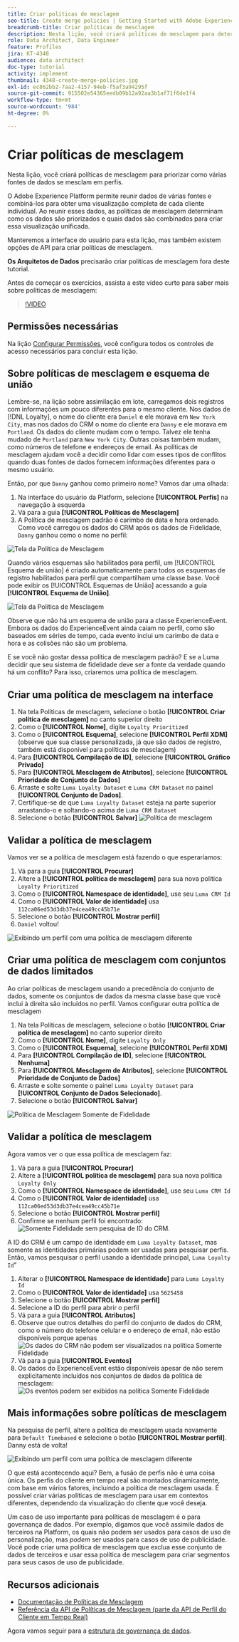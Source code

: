 ```yaml
---
title: Criar políticas de mesclagem
seo-title: Create merge policies | Getting Started with Adobe Experience Platform for Data Architects and Data Engineers
breadcrumb-title: Criar políticas de mesclagem
description: Nesta lição, você criará políticas de mesclagem para determinar como os dados são mesclados em perfis.
role: Data Architect, Data Engineer
feature: Profiles
jira: KT-4348
audience: data architect
doc-type: tutorial
activity: implement
thumbnail: 4348-create-merge-policies.jpg
exl-id: ec862bb2-7aa2-4157-94eb-f5af3a94295f
source-git-commit: 915502e54365eedb09b12a92aa3b1af71f6de1f4
workflow-type: tm+mt
source-wordcount: '984'
ht-degree: 0%

---
```


# Criar políticas de mesclagem

<!--20 min-->

Nesta lição, você criará políticas de mesclagem para priorizar como várias fontes de dados se mesclam em perfis.

O Adobe Experience Platform permite reunir dados de várias fontes e combiná-los para obter uma visualização completa de cada cliente individual. Ao reunir esses dados, as políticas de mesclagem determinam como os dados são priorizados e quais dados são combinados para criar essa visualização unificada.

Manteremos a interface do usuário para esta lição, mas também existem opções de API para criar políticas de mesclagem.

**Os Arquitetos de Dados** precisarão criar políticas de mesclagem fora deste tutorial.

Antes de começar os exercícios, assista a este vídeo curto para saber mais sobre políticas de mesclagem:
>[!VIDEO](https://video.tv.adobe.com/v/330433?learn=on)

## Permissões necessárias

Na lição [Configurar Permissões](configure-permissions.md), você configura todos os controles de acesso necessários para concluir esta lição.

<!--* Permission items **[!UICONTROL Profile Management]** > **[!UICONTROL View Merge Policies]** and **[!UICONTROL Manage Merge Policies]**
* Permission item **[!UICONTROL Profile Management]** > **[!UICONTROL View Profiles]** and **[!UICONTROL Manage Profiles]**
* Permission item **[!UICONTROL Sandboxes]** > `Luma Tutorial`
* User-role access to the `Luma Tutorial Platform` product profile
-->

## Sobre políticas de mesclagem e esquema de união

Lembre-se, na lição sobre assimilação em lote, carregamos dois registros com informações um pouco diferentes para o mesmo cliente. Nos dados de [!DNL Loyalty], o nome do cliente era `Daniel` e ele morava em `New York City`, mas nos dados do CRM o nome do cliente era `Danny` e ele morava em `Portland`. Os dados do cliente mudam com o tempo. Talvez ele tenha mudado de `Portland` para `New York City`. Outras coisas também mudam, como números de telefone e endereços de email. As políticas de mesclagem ajudam você a decidir como lidar com esses tipos de conflitos quando duas fontes de dados fornecem informações diferentes para o mesmo usuário.

Então, por que `Danny` ganhou como primeiro nome? Vamos dar uma olhada:

1. Na interface do usuário da Platform, selecione **[!UICONTROL Perfis]** na navegação à esquerda
1. Vá para a guia **[!UICONTROL Políticas de Mesclagem]**
1. A Política de mesclagem padrão é carimbo de data e hora ordenado. Como você carregou os dados do CRM após os dados de Fidelidade, `Danny` ganhou como o nome no perfil:

![Tela da Política de Mesclagem](assets/mergepolicies-default.png)

Quando vários esquemas são habilitados para perfil, um [!UICONTROL Esquema de união] é criado automaticamente para todos os esquemas de registro habilitados para perfil que compartilham uma classe base. Você pode exibir os [!UICONTROL Esquemas de União] acessando a guia **[!UICONTROL Esquema de União]**.

![Tela da Política de Mesclagem](assets/mergepolicies-unionSchema.png)

Observe que não há um esquema de união para a classe ExperienceEvent. Embora os dados do ExperienceEvent ainda caiam no perfil, como são baseados em séries de tempo, cada evento inclui um carimbo de data e hora e as colisões não são um problema.

E se você não gostar dessa política de mesclagem padrão? E se a Luma decidir que seu sistema de fidelidade deve ser a fonte da verdade quando há um conflito? Para isso, criaremos uma política de mesclagem.

## Criar uma política de mesclagem na interface

1. Na tela Políticas de mesclagem, selecione o botão **[!UICONTROL Criar política de mesclagem]** no canto superior direito
1. Como o **[!UICONTROL Nome]**, digite `Loyalty Prioritized`
1. Como o **[!UICONTROL Esquema]**, selecione **[!UICONTROL Perfil XDM]** (observe que sua classe personalizada, já que são dados de registro, também está disponível para políticas de mesclagem)
1. Para **[!UICONTROL Compilação de ID]**, selecione **[!UICONTROL Gráfico Privado]**
1. Para **[!UICONTROL Mesclagem de Atributos]**, selecione **[!UICONTROL Prioridade de Conjunto de Dados]**
1. Arraste e solte `Luma Loyalty Dataset` e `Luma CRM Dataset` no painel **[!UICONTROL Conjunto de Dados]**.
1. Certifique-se de que `Luma Loyalty Dataset` esteja na parte superior arrastando-o e soltando-o acima de `Luma CRM Dataset`
1. Selecione o botão **[!UICONTROL Salvar]**
   <!--do i need to explain Private Graph? Is that GA?-->
   ![Política de mesclagem](assets/mergepolicies-newPolicy.png)

## Validar a política de mesclagem

Vamos ver se a política de mesclagem está fazendo o que esperaríamos:

1. Vá para a guia **[!UICONTROL Procurar]**
1. Altere a **[!UICONTROL política de mesclagem]** para sua nova política `Loyalty Prioritized`
1. Como o **[!UICONTROL Namespace de identidade]**, use seu `Luma CRM Id`
1. Como o **[!UICONTROL Valor de identidade]** usa `112ca06ed53d3db37e4cea49cc45b71e`
1. Selecione o botão **[!UICONTROL Mostrar perfil]**
1. `Daniel` voltou!

![Exibindo um perfil com uma política de mesclagem diferente](assets/mergepolicies-lookupProfileWithMergePolicy.png)

## Criar uma política de mesclagem com conjuntos de dados limitados

Ao criar políticas de mesclagem usando a precedência do conjunto de dados, somente os conjuntos de dados da mesma classe base que você inclui à direita são incluídos no perfil. Vamos configurar outra política de mesclagem

1. Na tela Políticas de mesclagem, selecione o botão **[!UICONTROL Criar política de mesclagem]** no canto superior direito
1. Como o **[!UICONTROL Nome]**, digite `Loyalty Only`
1. Como o **[!UICONTROL Esquema]**, selecione **[!UICONTROL Perfil XDM]**
1. Para **[!UICONTROL Compilação de ID]**, selecione **[!UICONTROL Nenhuma]**
1. Para **[!UICONTROL Mesclagem de Atributos]**, selecione **[!UICONTROL Prioridade de Conjunto de Dados]**
1. Arraste e solte somente o painel `Luma Loyalty Dataset` para **[!UICONTROL Conjunto de Dados Selecionado]**.
1. Selecione o botão **[!UICONTROL Salvar]**

![Política de Mesclagem Somente de Fidelidade](assets/mergepolicies-loyaltyOnly.png)

## Validar a política de mesclagem

Agora vamos ver o que essa política de mesclagem faz:

1. Vá para a guia **[!UICONTROL Procurar]**
1. Altere a **[!UICONTROL política de mesclagem]** para sua nova política `Loyalty Only`
1. Como o **[!UICONTROL Namespace de identidade]**, use seu `Luma CRM Id`
1. Como o **[!UICONTROL Valor de identidade]** usa `112ca06ed53d3db37e4cea49cc45b71e`
1. Selecione o botão **[!UICONTROL Mostrar perfil]**
1. Confirme se nenhum perfil foi encontrado:
   ![Somente Fidelidade sem pesquisa de ID do CRM.](assets/mergepolicies-loyaltyOnly-noCrmLookup.png)

A ID do CRM é um campo de identidade em `Luma Loyalty Dataset`, mas somente as identidades primárias podem ser usadas para pesquisar perfis. Então, vamos pesquisar o perfil usando a identidade principal, `Luma Loyalty Id`&quot;

1. Alterar o **[!UICONTROL Namespace de identidade]** para `Luma Loyalty Id`
1. Como o **[!UICONTROL Valor de identidade]** usa `5625458`
1. Selecione o botão **[!UICONTROL Mostrar perfil]**
1. Selecione a ID do perfil para abrir o perfil
1. Vá para a guia **[!UICONTROL Atributos]**
1. Observe que outros detalhes do perfil do conjunto de dados do CRM, como o número do telefone celular e o endereço de email, não estão disponíveis porque apenas
   ![Os dados do CRM não podem ser visualizados na política Somente Fidelidade](assets/mergepolicies-loyaltyOnly-attributes.png)
1. Vá para a guia **[!UICONTROL Eventos]**
1. Os dados do ExperienceEvent estão disponíveis apesar de não serem explicitamente incluídos nos conjuntos de dados da política de mesclagem:
   ![Os eventos podem ser exibidos na política Somente Fidelidade](assets/mergepolicies-loyaltyOnly-events.png)

## Mais informações sobre políticas de mesclagem

Na pesquisa de perfil, altere a política de mesclagem usada novamente para `Default Timebased` e selecione o botão **[!UICONTROL Mostrar perfil]**. Danny está de volta!

![Exibindo um perfil com uma política de mesclagem diferente](assets/mergepolicies-backToDanny.png)

O que está acontecendo aqui? Bem, a fusão de perfis não é uma coisa única. Os perfis do cliente em tempo real são montados dinamicamente, com base em vários fatores, incluindo a política de mesclagem usada. É possível criar várias políticas de mesclagem para usar em contextos diferentes, dependendo da visualização do cliente que você deseja.

Um caso de uso importante para políticas de mesclagem é o para governança de dados. Por exemplo, digamos que você assimile dados de terceiros na Platform, os quais não podem ser usados para casos de uso de personalização, mas _podem_ ser usados para casos de uso de publicidade. Você pode criar uma política de mesclagem que exclua esse conjunto de dados de terceiros e usar essa política de mesclagem para criar segmentos para seus casos de uso de publicidade.

## Recursos adicionais

* [Documentação de Políticas de Mesclagem](https://experienceleague.adobe.com/docs/experience-platform/profile/merge-policies/overview.html)
* [Referência da API de Políticas de Mesclagem (parte da API de Perfil do Cliente em Tempo Real)](https://www.adobe.io/experience-platform-apis/references/profile/#tag/Merge-policies)

Agora vamos seguir para a [estrutura de governança de dados](apply-data-governance-framework.md).
